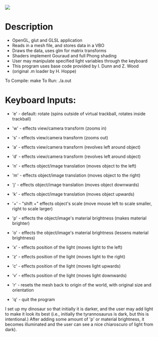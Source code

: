 <a target="_blank" href="http://minus.com/i/leVl8ih9FN2C"><img src="http://i.minus.com/jleVl8ih9FN2C.png" border="0"/></a>

# Description
 * OpenGL, glut and GLSL application
 * Reads in a mesh file, and stores data in a VBO
 * Draws the data, uses glm for matrix transforms
 * Shaders implement Gouraud and full Phong shading
 * User may manipulate specified light variables through the keyboard
 * This program uses base code provided by I. Dunn and Z. Wood  
 * (original .m loader by H. Hoppe)


 To Compile: make
 To Run: ./a.out

 # Keyboard Inputs:
 * 'e' - default: rotate (spins outside of virtual trackball, rotates inside trackball)

 * 'w' - effects view/camera transform (zooms in)
 * 's' - effects view/camera transform (zooms out)
 * 'a' - effects view/camera transform (revolves left around object)
 * 'd' - effects view/camera transform (revolves left around object)

 * 'n' - effects object/image translation (moves object to the left)
 * 'm' - effects object/image translation (moves object to the right)
 * 'j' - effects object/image translation (moves object downwards)
 * 'k' - effects object/image translation (moves object upwards)

 * '+' - "shift +" effects object's scale (move mouse left to scale smaller, right to scale larger)

 * 'p' - effects the object/image's material brightness (makes material brighter)
 * 'o' - effects the object/image's material brightness (lessens material brightness)

 * 'x' - effects position of the light (moves light to the left)
 * 'z' - effects position of the light (moves light to the right)
 * 'c' - effects position of the light (moves light upwards)
 * 'v' - effects position of the light (moves light downwards)

 * 'r' - resets the mesh back to origin of the world, with original size and orientation
 * 'q' - quit the program

I set up my dinosaur so that initially it is darker, and the user may add light to make it look
its best (i.e., initially the tyrannosaurus is dark, but this is intentional.)
After adding some amount of 'p' or material brightness, it becomes illuminated and the user can see 
a nice chiaroscuro of light from dark).
 
